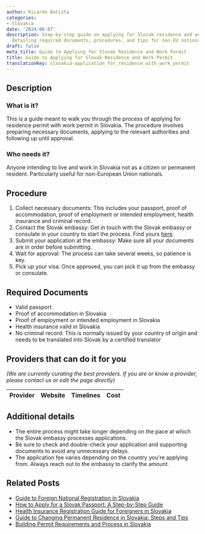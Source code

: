 ```yaml
---
author: Ricardo Batista
categories:
- Slovakia
date: '2024-06-07'
description: Step-by-step guide on applying for Slovak residence and work permits,
  detailing required documents, procedures, and tips for non-EU nationals.
draft: false
meta_title: Guide to Applying for Slovak Residence and Work Permit
title: Guide to Applying for Slovak Residence and Work Permit
translationKey: slovakia-application_for_residence_with_work_permit
---
```


## Description
### What is it?
This is a guide meant to walk you through the process of applying for residence permit with work permit in Slovakia. The procedure involves preparing necessary documents, applying to the relevant authorities and following up until approval.
### Who needs it?
Anyone intending to live and work in Slovakia not as a citizen or permanent resident. Particularly useful for non-European Union nationals.

## Procedure
1. Collect necessary documents: This includes your passport, proof of accommodation, proof of employment or intended employment, health insurance and criminal record. 
2. Contact the Slovak embassy: Get in touch with the Slovak embassy or consulate in your country to start the process. Find yours [here](http://www.mzv.sk/web/en).
3. Submit your application at the embassy: Make sure all your documents are in order before submitting.
4. Wait for approval: The process can take several weeks, so patience is key.
5. Pick up your visa: Once approved, you can pick it up from the embassy or consulate.

## Required Documents
- Valid passport
- Proof of accommodation in Slovakia
- Proof of employment or intended employment in Slovakia
- Health insurance valid in Slovakia
- No criminal record: This is normally issued by your country of origin and needs to be translated into Slovak by a certified translator

## Providers that can do it for you

_(We are currently curating the best providers. If you are or know a provider, please contact us or edit the page directly)_

| Provider        |     Website     |     Timelines    |       Cost      |
| --------------- | --------------- |  :-------------: | :-------------: |

## Additional details
- The entire process might take longer depending on the pace at which the Slovak embassy processes applications.
- Be sure to check and double-check your application and supporting documents to avoid any unnecessary delays.
- The application fee varies depending on the country you're applying from. Always reach out to the embassy to clarify the amount.


## Related Posts

- [Guide to Foreign National Registration in Slovakia](https://tramitit.com/guides/slovakia/registration_of_a_foreign_national/)
- [How to Apply for a Slovak Passport: A Step-by-Step Guide](https://tramitit.com/guides/slovakia/issuance_of_passport/)
- [Health Insurance Registration Guide for Foreigners in Slovakia](https://tramitit.com/guides/slovakia/health_insurance_registration/)
- [Guide to Changing Permanent Residence in Slovakia: Steps and Tips](https://tramitit.com/guides/slovakia/change_of_permanent_residence/)
- [Building Permit Requirements and Process in Slovakia](https://tramitit.com/guides/slovakia/issuance_of_building_permit/)